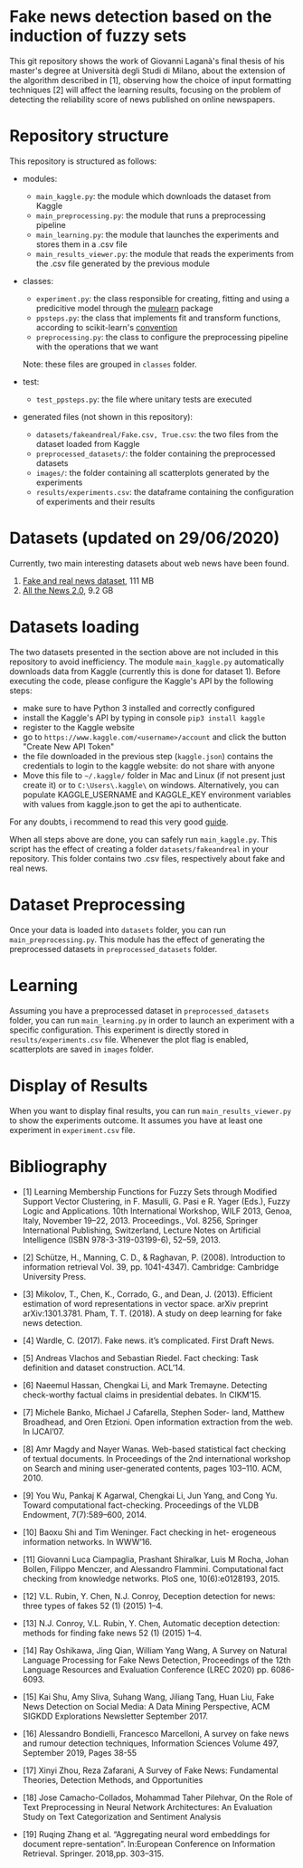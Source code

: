 # Fake news detection based on the induction of fuzzy sets
This git repository shows the work of Giovanni Laganà's final thesis of his master's degree at Università degli Studi di Milano, about the extension of the algorithm described in [1], observing how the choice of input formatting techniques [2] will affect the learning results, focusing on the problem of detecting the reliability score of news published on online newspapers.

# Repository structure
This repository is structured as follows:
- modules:
    * ```main_kaggle.py```: the module which downloads the dataset from Kaggle
    * ```main_preprocessing.py```: the module that runs a preprocessing pipeline
    * ```main_learning.py```: the module that launches the experiments and stores them in a .csv file
    * ```main_results_viewer.py```: the module that reads the experiments from the .csv file generated by the previous module

- classes:
    * ```experiment.py```: the class responsible for creating, fitting and using a predicitive model through the [mulearn](https://github.com/dariomalchiodi/mulearn) package
    * ```ppsteps.py```: the class that implements fit and transform functions, according to scikit-learn's [convention](https://scikit-learn.org/stable/developers/develop.html)
    * ```preprocessing.py```: the class to configure the preprocessing pipeline with the operations that we want 
    
    Note: these files are grouped in ```classes``` folder.
- test:
    * ```test_ppsteps.py```: the file where unitary tests are executed
    
- generated files (not shown in this repository):
    * ```datasets/fakeandreal/Fake.csv, True.csv```: the two files from the dataset loaded from Kaggle
    * ```preprocessed_datasets/```: the folder containing the preprocessed datasets
    * ```images/```: the folder containing all scatterplots generated by the experiments
    * ```results/experiments.csv```: the dataframe containing the configuration of experiments and their results

# Datasets (updated on 29/06/2020)
Currently, two main interesting datasets about web news have been found.
1. [Fake and real news dataset](https://www.kaggle.com/clmentbisaillon/fake-and-real-news-dataset?select=Fake.csv), 111 MB
2. [All the News 2.0](https://components.one/datasets/all-the-news-2-news-articles-dataset/), 9.2 GB 

# Datasets loading
The two datasets presented in the section above are not included in this repository to avoid inefficiency.
The module ```main_kaggle.py``` automatically downloads data from Kaggle (currently this is done for dataset 1). 
Before executing the code, please configure the Kaggle's API by the following steps:

* make sure to have Python 3 installed and correctly configured
* install the Kaggle's API by typing in console ```pip3 install kaggle```
* register to the Kaggle website
* go to ```https://www.kaggle.com/<username>/account``` and click the button "Create New API Token"
* the file downloaded in the previous step (```kaggle.json```) contains the credentials to login to the kaggle website: do not share with anyone
* Move this file to ```~/.kaggle/``` folder in Mac and Linux (if not present just create it) or to ```C:\Users\.kaggle\``` on windows.
Alternatively, you can populate KAGGLE_USERNAME and KAGGLE_KEY environment variables with values from kaggle.json to get the api to authenticate.

For any doubts, i recommend to read this very good [guide](https://technowhisp.com/kaggle-api-python-documentation/).

When all steps above are done, you can safely run ```main_kaggle.py```.
This script has the effect of creating a folder ```datasets/fakeandreal``` in your repository. 
This folder contains two .csv files, respectively about fake and real news.

# Dataset Preprocessing
Once your data is loaded into ```datasets``` folder, you can run ```main_preprocessing.py```.
This module has the effect of generating the preprocessed datasets in ```preprocessed_datasets``` folder.

# Learning
Assuming you have a preprocessed dataset in ```preprocessed_datasets``` folder, you can run ```main_learning.py``` in order to launch an experiment with a specific configuration.
This experiment is directly stored in ```results/experiments.csv``` file.
Whenever the plot flag is enabled, scatterplots are saved in ```images``` folder.

# Display of Results
When you want to display final results, you can run ```main_results_viewer.py``` to show the experiments outcome. 
It assumes you have at least one experiment in ```experiment.csv``` file.

# Bibliography
* [1] Learning Membership Functions for Fuzzy Sets through Modified Support Vector Clustering,
in F. Masulli, G. Pasi e R. Yager (Eds.), Fuzzy Logic and Applications. 10th International Workshop,
WILF 2013, Genoa, Italy, November 19–22, 2013. Proceedings., Vol. 8256, Springer International
Publishing, Switzerland, Lecture Notes on Artificial Intelligence (ISBN 978-3-319-03199-6), 52–59, 2013.  

* [2] Schütze, H., Manning, C. D., & Raghavan, P. (2008). Introduction to information retrieval 
Vol. 39, pp. 1041-4347). Cambridge: Cambridge University Press.  

* [3] Mikolov, T., Chen, K., Corrado, G., and Dean, J. (2013). Efficient estimation of word representations in vector space. arXiv preprint arXiv:1301.3781.
 Pham, T. T. (2018). A study on deep learning for fake news detection.  

* [4] Wardle, C. (2017). Fake news. it’s complicated. First Draft News.  

* [5] Andreas Vlachos and Sebastian Riedel. Fact checking: Task definition and dataset construction. ACL’14.  

* [6] Naeemul Hassan, Chengkai Li, and Mark Tremayne. Detecting check-worthy factual claims in presidential debates. In CIKM’15.  

* [7] Michele Banko, Michael J Cafarella, Stephen Soder- land, Matthew Broadhead, and Oren Etzioni. Open information extraction from the web. In IJCAI’07.  

* [8] Amr Magdy and Nayer Wanas. Web-based statistical fact checking of textual documents. In Proceedings of the 2nd international workshop on Search and mining user-generated contents, pages 103–110. ACM, 2010.  

* [9] You Wu, Pankaj K Agarwal, Chengkai Li, Jun Yang, and Cong Yu. Toward computational fact-checking. Proceedings of the VLDB Endowment, 7(7):589–600, 2014.  

* [10] Baoxu Shi and Tim Weninger. Fact checking in het- erogeneous information networks. In WWW’16.    

* [11] Giovanni Luca Ciampaglia, Prashant Shiralkar, Luis M Rocha, Johan Bollen, Filippo Menczer, and Alessandro Flammini. Computational fact checking from knowledge networks. PloS one, 10(6):e0128193, 2015.  

* [12] V.L. Rubin, Y. Chen, N.J. Conroy, Deception detection for news: three types of fakes 52 (1) (2015) 1–4.  

* [13] N.J. Conroy, V.L. Rubin, Y. Chen, Automatic deception detection: methods for finding fake news 52 (1) (2015) 1–4.  

* [14] Ray Oshikawa, Jing Qian, William Yang Wang, A Survey on Natural Language Processing for Fake News Detection, Proceedings of the 12th Language Resources and Evaluation Conference (LREC 2020) pp. 6086-6093.  

* [15] Kai Shu, Amy Sliva, Suhang  Wang, Jiliang  Tang, Huan Liu, Fake News Detection on Social Media: A Data Mining Perspective, ACM SIGKDD Explorations Newsletter September 2017.  

* [16] Alessandro Bondielli, Francesco Marcelloni, A survey on fake news and rumour detection techniques, Information Sciences
 Volume 497, September 2019, Pages 38-55   

* [17] Xinyi Zhou, Reza Zafarani, A Survey of Fake News: Fundamental Theories, Detection Methods, and Opportunities   

* [18] Jose Camacho-Collados, Mohammad Taher Pilehvar, On the Role of Text Preprocessing in Neural Network Architectures: An Evaluation Study on Text Categorization and Sentiment Analysis

* [19] Ruqing Zhang et al. “Aggregating neural word embeddings for document repre-sentation”. In:European Conference on Information Retrieval. Springer. 2018,pp. 303–315.
